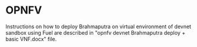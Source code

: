 # OPNFV
Instructions on how to deploy Brahmaputra on virtual environment of devnet sandbox using Fuel are described in "opnfv devnet Brahmaputra deploy + basic VNF.docx" file.
